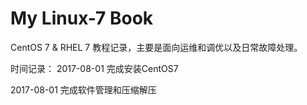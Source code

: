 # My Linux-7 Book

CentOS 7 & RHEL 7 教程记录，主要是面向运维和调优以及日常故障处理。

时间记录：
2017-08-01 完成安装CentOS7

2017-08-01 完成软件管理和压缩解压
